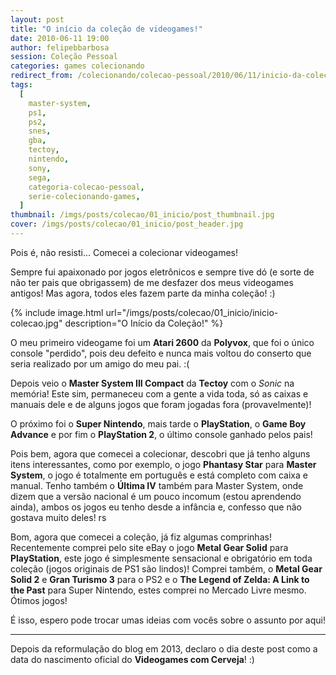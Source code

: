 ```yaml
---
layout: post
title: "O início da coleção de videogames!"
date: 2010-06-11 19:00
author: felipebbarbosa
session: Coleção Pessoal
categories: games colecionando
redirect_from: /colecionando/colecao-pessoal/2010/06/11/inicio-da-colecao.html
tags:
  [
    master-system,
    ps1,
    ps2,
    snes,
    gba,
    tectoy,
    nintendo,
    sony,
    sega,
    categoria-colecao-pessoal,
    serie-colecionando-games,
  ]
thumbnail: /imgs/posts/colecao/01_inicio/post_thumbnail.jpg
cover: /imgs/posts/colecao/01_inicio/post_header.jpg
---
```


Pois é, não resisti... Comecei a colecionar videogames!

Sempre fui apaixonado por jogos eletrônicos e sempre tive dó (e sorte de não ter pais que obrigassem) de me desfazer dos meus videogames antigos! Mas agora, todos eles fazem parte da minha coleção! :)

<!--more-->

{% include image.html
  url="/imgs/posts/colecao/01_inicio/inicio-colecao.jpg"
  description="O Início da Coleção!" %}

O meu primeiro videogame foi um **Atari 2600** da **Polyvox**, que foi o único console "perdido", pois deu defeito e nunca mais voltou do conserto que seria realizado por um amigo do meu pai. :(

Depois veio o **Master System III Compact** da **Tectoy** com o _Sonic_ na memória! Este sim, permaneceu com a gente a vida toda, só as caixas e manuais dele e de alguns jogos que foram jogadas fora (provavelmente)!

O próximo foi o **Super Nintendo**, mais tarde o **PlayStation**, o **Game Boy Advance** e por fim o **PlayStation 2**, o último console ganhado pelos pais!

Pois bem, agora que comecei a colecionar, descobri que já tenho alguns itens interessantes, como por exemplo, o jogo **Phantasy Star** para **Master System**, o jogo é totalmente em português e está completo com caixa e manual. Tenho também o **Última IV** também para Master System, onde dizem que a versão nacional é um pouco incomum (estou aprendendo ainda), ambos os jogos eu tenho desde a infância e, confesso que não gostava muito deles! rs

Bom, agora que comecei a coleção, já fiz algumas comprinhas! Recentemente comprei pelo site eBay o jogo **Metal Gear Solid** para **PlayStation**, este jogo é simplesmente sensacional e obrigatório em toda coleção (jogos originais de PS1 são lindos)! Comprei também, o **Metal Gear Solid 2** e **Gran Turismo 3** para o PS2 e o **The Legend of Zelda: A Link to the Past** para Super Nintendo, estes comprei no Mercado Livre mesmo. Ótimos jogos!

É isso, espero pode trocar umas ideias com vocês sobre o assunto por aqui!

---

Depois da reformulação do blog em 2013, declaro o dia deste post como a data do nascimento oficial do **Videogames com Cerveja**! :)
